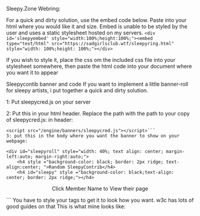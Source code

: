 Sleepy.Zone Webring:

For a quick and dirty solution, use the embed code below. Paste into your html where you would like it and size. Embed is unable to be styled by the user and uses a static stylesheet hosted on my servers. 
```<div id='sleepyembed' style="width:100%;height:100%;"><embed type="text/html" src="https://sadgirlsclub.wtf/sleepyring.html" style="width: 100%;height: 100%;"></div>```

If you wish to style it, place the css om the included css file into your stylesheet somewhere, then paste the html code into your document where you want it to appear

Sleepycontib banner and code
If you want to implement a little banner-roll for sleepy artists, i put together a quick and dirty solution. 

1: Put sleepycred.js on your server

2: Put this in your html header. Replace the path with the path to your copy of sleepycred.js:
in header:
```
<script src="/engine/banners/sleepycred.js"></script>```
3: put this in the body where you want the banner to show on your webpage:
```
    <div id="sleepyroll" style="width: 40%; text align: center; margin-left:auto; margin-right:auto;">
        <h4 style ="background-color: black; border: 2px ridge; text-align:center; ">Random SleepyContrib</h4>
        <h4 id="sleepy" style ="background-color: black;text-align: center; border: 2px ridge;"></h4>
<p style="text-align:center;">Click Member Name to View their page</p>
    </div>
```
You have to style your tags to get it to look how you want. w3c has lots of good guides on that
This is what mine looks like:

